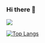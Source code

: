### Hi there 👋
![](https://komarev.com/ghpvc/?username=mumozi)


[![Top Langs](https://github-readme-stats.vercel.app/api/top-langs/?username=mumozi&layout=compact)](https://github.com/mumozi)


<!--
**mumozi/mumozi** is a ✨ _special_ ✨ repository because its `README.md` (this file) appears on your GitHub profile.

Here are some ideas to get you started:

- 🔭 I’m currently working on ...
- 🌱 I’m currently learning ...
- 👯 I’m looking to collaborate on ...
- 🤔 I’m looking for help with ...
- 💬 Ask me about ...
- 📫 How to reach me: ...
- 😄 Pronouns: ...
- ⚡ Fun fact: ...
-->
